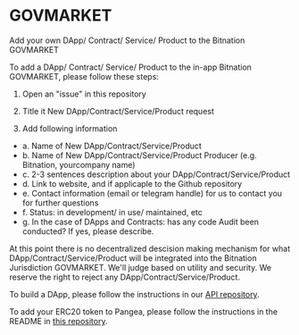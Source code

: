 # GOVMARKET

Add your own DApp/ Contract/ Service/ Product to the Bitnation GOVMARKET

To add a DApp/ Contract/ Service/ Product to the in-app Bitnation GOVMARKET, please follow these steps:

1. Open an "issue" in this repository

2. Title it New DApp/Contract/Service/Product request

3. Add following information

  * a. Name of New DApp/Contract/Service/Product
  * b. Name of New DApp/Contract/Service/Product Producer (e.g. Bitnation, yourcompany name)
  * c. 2-3 sentences description about your DApp/Contract/Service/Product
  * d. Link to website, and if applicaple to the Github repository
  * e. Contact information (email or telegram handle) for us to contact you for further questions
  * f. Status: in development/ in use/ maintained, etc
  * g. In the case of DApps and Contracts: has any code Audit been conducted? If yes, please describe.
  
  
 At this point there is no decentralized descision making mechanism for what DApp/Contract/Service/Product will be integrated into the Bitnation Jurisdiction GOVMARKET. We'll judge based on utility and security. We reserve the right to reject any DApp/Contract/Service/Product.
 
 To build a DApp, please follow the instructions in our [API repository](https://github.com/Bit-Nation/pangea-developer-documentation/blob/master/docs/dapp_engine_docs.md).
 
 To add your ERC20 token to Pangea, please follow the instructions in the README in [this repository](https://github.com/Bit-Nation/Pangea-wallet-tokenbase).
